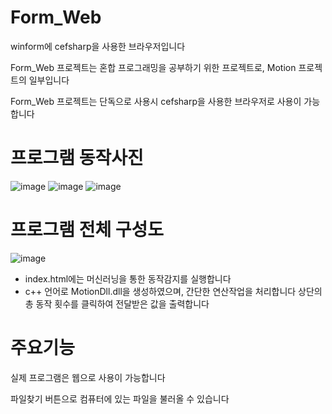 # Form_Web
winform에 cefsharp을 사용한 브라우저입니다

Form_Web 프로젝트는 혼합 프로그래밍을 공부하기 위한 프로젝트로, Motion 프로젝트의 일부입니다

Form_Web 프로젝트는 단독으로 사용시 cefsharp을 사용한 브라우저로 사용이 가능합니다

# 프로그램 동작사진
![image](https://github.com/hihotz/Form_Web/assets/74196405/dc8b18b9-7cc7-44d6-81d1-7d0568b249c7)
![image](https://github.com/hihotz/Form_Web/assets/74196405/5afc5e65-4667-4a25-95b0-529e892b62c4)
![image](https://github.com/hihotz/Form_Web/assets/74196405/aa81f0bf-ca64-4af3-82fa-6ea4ffba5dc0)

# 프로그램 전체 구성도
![image](https://github.com/hihotz/Form_Web/assets/74196405/11dbe3dd-835f-44a0-84e6-3c82eda703b0)

* index.html에는 머신러닝을 통한 동작감지를 실행합니다
* c++ 언어로 MotionDll.dll을 생성하였으며, 간단한 연산작업을 처리합니다
  상단의 총 동작 횟수를 클릭하여 전달받은 값을 출력합니다
  
# 주요기능
실제 프로그램은 웹으로 사용이 가능합니다

파일찾기 버튼으로 컴퓨터에 있는 파일을 불러올 수 있습니다
